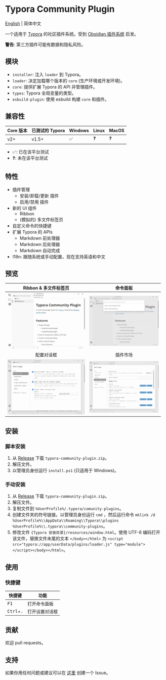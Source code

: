 # Typora Community Plugin

[English](https://github.com/typora-community-plugin/typora-community-plugin#README.md) | 简体中文

一个适用于 [Typora](https://typora.io/) 的社区插件系统。受到 [Obsidian 插件系统](https://docs.obsidian.md/Home) 启发。

**警告**: 第三方插件可能有数据和隐私风险。



## 模块

- `installer`: 注入 `loader` 到 Typora。
- `loader`: 决定加载哪个版本的 `core` (生产环境或开发环境)。
- `core`: 提供扩展 Typora 的 API 并管理插件。
- `types`: Typora 全局变量的类型。
- `esbuild-plugin`: 使用 esbuild 构建 `core` 和插件。



## 兼容性

| Core 版本 | 已测试的 Typora | Windows | Linux | MacOS |
| --------- | ------------- | ------- | ----- | ----- |
| v2+       | v1.5+         | ✅      | ❓    | ❓    |

- ✅: 已在该平台测试
- ❓: 未在该平台测试



## 特性

- 插件管理
  - 安装/卸载/更新 插件
  - 启用/禁用 插件
- 新的 UI 组件
  - Ribbon
  - (模拟的) 多文件标签页
- 自定义命令的快捷键
- 扩展 Typora 的 APIs
  - Markdown 前处理器
  - Markdown 后处理器
  - Markdown 自动完成
- I18n: 跟随系统或手动配置，现在支持英语和中文



## 预览

| Ribbon & 多文件标签页                   | 命令面板                                   |
| :-----------------------------------: | :---------------------------------------: |
| ![](./docs/assets/base.jpg)           | ![](./docs/assets/command-modal.jpg)      |
| 配置对话框                              | 插件市场                                   |
| ![](./docs/assets/settings-modal.jpg) | ![](./docs/assets/plugin-marketplace.jpg) |



## 安装

### 脚本安装

1. 从 [Release](https://github.com/typora-community-plugin/typora-community-plugin/releases) 下载 `typora-community-plugin.zip`。
2. 解压文件。
3. 以管理员身份运行 `install.ps1` (只适用于 Windows)。

### 手动安装

1. 从 [Release](https://github.com/typora-community-plugin/typora-community-plugin/releases) 下载 `typora-community-plugin.zip`。
2. 解压文件。
3. 复制文件到 `%UserProfile%/.typora/comunity-plugins`。
4. 创建文件夹的符号链接。以管理员身份运行 `cmd` ，然后运行命令 `mklink /d %UserProfile%\\AppData\\Roaming\\Typora\\plugins %UserProfile%\\.typora\\community-plugins`。
5. 修改文件 `{Typora 安装目录}/resources/window.html`。使用 UTF-8 编码打开该文件，替换文件末尾的文本 `</body></html>` 为 `<script src="typora://app/userData/plugins/loader.js" type="module"></script></body></html>`。



## 使用

### 快捷键

| 快捷键                       | 功能         |
| --------------------------- | ----------- |
| <kbd>F1</kbd>               | 打开命令面板  |
| <kbd>Ctrl</kbd>+<kbd>.</kbd>| 打开设置对话框 |



## 贡献

欢迎 pull requests。



## 支持

如果你用任何问题或建议可以在 [这里](https://github.com/typora-community-plugin/typora-community-plugin/issues) 创建一个 Issue。
